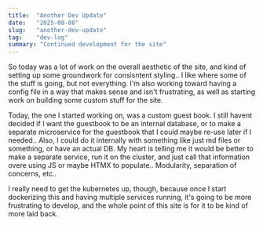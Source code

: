 ```yaml
---
title:  "Another Dev Update"
date:   "2025-08-08"
slug:   "another-dev-update"
tag:    "dev-log"
summary: "Continued development for the site"
---
```


So today was a lot of work on the overall aesthetic of the site, and kind of setting up some groundwork for consisntent styling.. I like where some of the stuff is going, but not everything. I'm also working toward having a config file in a way that makes sense and isn't frustrating, as well as starting work on building some custom stuff for the site.

Today, the one I started working on, was a custom guest book. I still havent decided if I want the guestbook to be an internal database, or to make a separate microservice for the guestbook that I could maybe re-use later if I needed.. Also, I could do it internally with something like just md files or something, or have an actual DB. My heart is telling me it would be better to make a separate service, run it on the cluster, and just call that information overe using JS or maybe HTMX to populate.. Modularity, separation of concerns, etc.. 

I really need to get the kubernetes up, though, because once I start dockerizing this and having multiple services running, it's going to be more frustrating to develop, and the whole point of this site is for it to be kind of more laid back.
